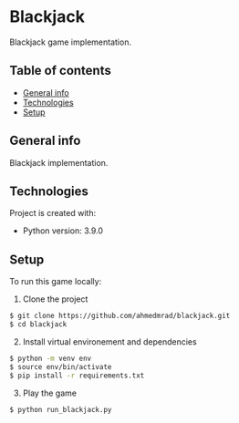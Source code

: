 # Blackjack
Blackjack game implementation.

## Table of contents
* [General info](#General-info)
* [Technologies](#Technologies)
* [Setup](#Setup)

## General info
Blackjack implementation.

## Technologies
Project is created with:
* Python version: 3.9.0

## Setup 
To run this game locally: 
1) Clone the project
```sh
$ git clone https://github.com/ahmedmrad/blackjack.git
$ cd blackjack
```
2) Install virtual environement and dependencies

```sh
$ python -m venv env
$ source env/bin/activate
$ pip install -r requirements.txt 
```
3) Play the  game
```sh
$ python run_blackjack.py
```


